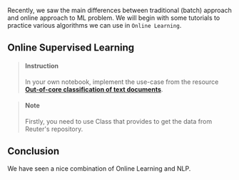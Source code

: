 

Recently, we saw the main differences between traditional (batch) approach and online approach to ML problem. We will begin with some tutorials to practice various algorithms we can use in `Online Learning`.

## Online Supervised Learning

> #### Instruction
> In your own notebook, implement the use-case from the resource [**Out-of-core classification of text documents**](https://scikit-learn.org/stable/auto_examples/applications/plot_out_of_core_classification.html).

<!-- -->

> #### Note
> Firstly, you need to use Class that provides to get the data from Reuter's repository.


## Conclusion

We have seen a nice combination of Online Learning and NLP.
